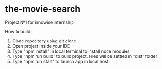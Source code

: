 # the-movie-search

Project №1 for innowise internship

How to build: 
  1) Clone repository using git clone
  2) Open project inside your IDE
  3) Type "npm install" in local terminal to install node modules
  4) Type "npm run build" to build project. Files will be settled in "dist" folder
  5) Type "npm run start" to launch app in local host
